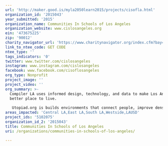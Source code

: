 ```yaml
---
url: 'http://maker.good.is/myla2050learn2015/projects/cisofla.html'
organization_id: '2015043'
year_submitted: '2015'
organization_name: Communities In Schools of Los Angeles
organization_website: www.cislosangeles.org
ein: '473675225'
zip: '90012'
charity_navigator_url: 'https://www.charitynavigator.org/index.cfm?bay=search.profile&ein=473675225'
link_to_ntee_code: GET CODE
ntee_type: ''
tags_indicators: '0'
twitter: www.twitter.com/cislosangeles
instagram: www.instagram.com/cislosangeles
facebook: www.facebook.com/cisoflosangeles
org_type: Nonprofit
project_image: ''
project_video: ''
org_summary: >-
  Compiler LA uses informed design, technology, and data to make Los Angeles a
  better place to live.
   
   Utopiad.org is builds environments that connect people, improve density and walkability, and encourage sustainability.
areas_impacted: 'Central LA,East LA,South LA,Westside,LAUSD'
project_ids: '5102075'
organization_id_2: '2015043'
title: Communities In Schools of Los Angeles
uri: /organizations/communities-in-schools-of-los-angeles/

---
```

